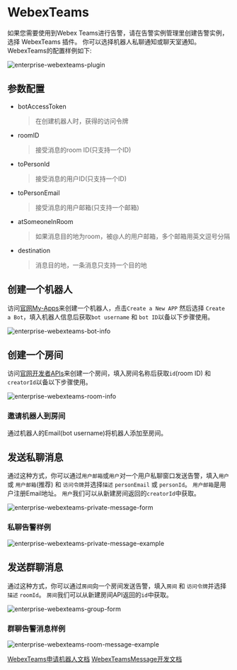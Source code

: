 # WebexTeams

如果您需要使用到Webex Teams进行告警，请在告警实例管理里创建告警实例，选择 WebexTeams 插件。
你可以选择机器人私聊通知或聊天室通知。
WebexTeams的配置样例如下:

![enterprise-webexteams-plugin](/img/alert/enterprise-webexteams-plugin.png)

## 参数配置

* botAccessToken
  > 在创建机器人时，获得的访问令牌
* roomID
  > 接受消息的room ID(只支持一个ID)
* toPersonId
  > 接受消息的用户ID(只支持一个ID)
* toPersonEmail
  > 接受消息的用户邮箱(只支持一个邮箱)
* atSomeoneInRoom
  > 如果消息目的地为room，被@人的用户邮箱，多个邮箱用英文逗号分隔
* destination
  > 消息目的地，一条消息只支持一个目的地

## 创建一个机器人

访问[官网My-Apps](https://developer.webex.com/docs/api/v1/rooms/create-a-room)来创建一个机器人，点击`Create a New APP` 然后选择 `Create a Bot`，填入机器人信息后获取`bot username` 和 `bot ID`以备以下步骤使用。

![enterprise-webexteams-bot-info](/img/alert/enterprise-webexteams-bot.png)

## 创建一个房间

访问[官网开发者APIs](https://developer.webex.com/docs/api/v1/rooms/create-a-room)来创建一个房间，填入房间名称后获取`id`(room ID) 和 `creatorId`以备以下步骤使用。

![enterprise-webexteams-room-info](/img/alert/enterprise-webexteams-room.png)

### 邀请机器人到房间

通过机器人的Email(bot username)将机器人添加至房间。

## 发送私聊消息

通过这种方式，你可以通过`用户邮箱`或`用户`对一个用户私聊窗口发送告警，填入`用户` 或 `用户邮箱`(推荐) 和 `访问令牌`并选择`描述` `personEmail` 或 `personId`。
`用户邮箱`是用户注册Email地址。
`用户`我们可以从新建房间返回的`creatorId`中获取。

![enterprise-webexteams-private-message-form](/img/alert/webexteams-private.png)

### 私聊告警样例

![enterprise-webexteams-private-message-example](/img/alert/enterprise-webexteams-private-msg.png)

## 发送群聊消息

通过这种方式，你可以通过`房间`向一个房间发送告警，填入`房间` 和 `访问令牌`并选择`描述` `roomId`。
`房间`我们可以从新建房间API返回的`id`中获取。

![enterprise-webexteams-group-form](/img/alert/webexteams-group.png)

### 群聊告警消息样例

![enterprise-webexteams-room-message-example](/img/alert/enterprise-webexteams-room-msg.png)

[WebexTeams申请机器人文档](https://developer.webex.com/docs/bots)
[WebexTeamsMessage开发文档](https://developer.webex.com/docs/api/v1/messages/create-a-message)


